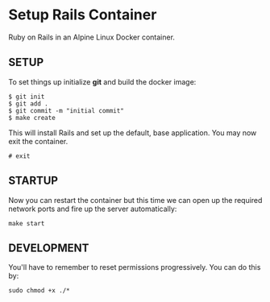 # Setup Rails Container

Ruby on Rails in an Alpine Linux Docker container.

## SETUP

To set things up initialize **git** and build the docker image:

```
$ git init
$ git add .
$ git commit -m "initial commit"
$ make create
```

This will install Rails and set up the default, base application. You may now exit the container.

```
# exit
```

## STARTUP

Now you can restart the container but this time we can open up the required network ports and fire up the server automatically:

```
make start
```

## DEVELOPMENT

You'll have to remember to reset permissions progressively. You can do this by:

```
sudo chmod +x ./*
```

